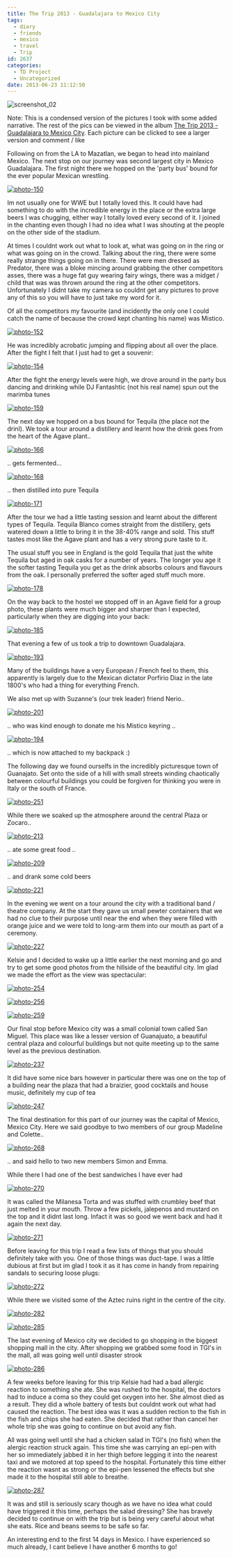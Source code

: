 ```yaml
---
title: The Trip 2013 - Guadalajara to Mexico City
tags:
  - diary
  - friends
  - mexico
  - travel
  - Trip
id: 2637
categories:
  - TD Project
  - Uncategorized
date: 2013-06-23 11:12:50
---
```


![screenshot_02](https://mikecann.co.uk/wp-content/uploads/2013/06/screenshot_021.png)

Note: This is a condensed version of the pictures I took with some added narrative. The rest of the pics can be viewed in the album [The Trip 2013 - Guadalajara to Mexico City](https://www.facebook.com/media/set/?set=a.10151708375871031.1073741836.593661030&type=3). Each picture can be clicked to see a larger version and comment / like

Following on from the LA to Mazatlan, we began to head into mainland Mexico. The next stop on our journey was second largest city in Mexico Guadalajara. The first night there we hopped on the 'party bus' bound for the ever popular Mexican wrestling.

[![photo-150](https://mikecann.co.uk/wp-content/uploads/2013/06/photo-150.jpg)](https://www.facebook.com/photo.php?fbid=10151708376546031&amp;set=a.10151708375871031.1073741836.593661030&amp;type=3&amp;theater)

Im not usually one for WWE but I totally loved this. It could have had something to do with the incredible energy in the place or the extra large beers I was chugging, either way I totally loved every second of it. I joined in the chanting even though I had no idea what I was shouting at the people on the other side of the stadium.

At times I couldnt work out what to look at, what was going on in the ring or what was going on in the crowd. Talking about the ring, there were some really strange things going on in there. There were men dressed as Predator, there was a bloke mincing around grabbing the other competitors asses, there was a huge fat guy wearing fairy wings, there was a midget / child that was was thrown around the ring at the other competitors. Unfortunately I didnt take my camera so couldnt get any pictures to prove any of this so you will have to just take my word for it.

Of all the competitors my favourite (and incidently the only one I could catch the name of because the crowd kept chanting his name) was Mistico. 

[![photo-152](https://mikecann.co.uk/wp-content/uploads/2013/06/photo-152.jpg)](https://www.facebook.com/photo.php?fbid=10151708376631031&amp;set=a.10151708375871031.1073741836.593661030&amp;type=3&amp;theater)

He was incredibly acrobatic jumping and flipping about all over the place. After the fight I felt that I just had to get a souvenir:

[![photo-154](https://mikecann.co.uk/wp-content/uploads/2013/06/photo-154.jpg)](https://www.facebook.com/photo.php?fbid=10151708377486031&amp;set=a.10151708375871031.1073741836.593661030&amp;type=3&amp;theater)

After the fight the energy levels were high, we drove around in the party bus dancing and drinking while DJ Fantashtic (not his real name) spun out the marimba tunes

[![photo-159](https://mikecann.co.uk/wp-content/uploads/2013/06/photo-159.jpg)](https://www.facebook.com/photo.php?fbid=10151708378466031&amp;set=a.10151708375871031.1073741836.593661030&amp;type=3&amp;theater)

The next day we hopped on a bus bound for Tequila (the place not the drinl). We took a tour around a distillery and learnt how the drink goes from the heart of the Agave plant..

[![photo-166](https://mikecann.co.uk/wp-content/uploads/2013/06/photo-166.jpg)](https://www.facebook.com/photo.php?fbid=10151708380271031&amp;set=a.10151708375871031.1073741836.593661030&amp;type=3&amp;theater)

.. gets fermented...

[![photo-168](https://mikecann.co.uk/wp-content/uploads/2013/06/photo-168.jpg)](https://www.facebook.com/photo.php?fbid=10151708381031031&amp;set=a.10151708375871031.1073741836.593661030&amp;type=3&amp;theater)

.. then distilled into pure Tequila

[![photo-171](https://mikecann.co.uk/wp-content/uploads/2013/06/photo-171.jpg)](https://www.facebook.com/photo.php?fbid=10151708381611031&amp;set=a.10151708375871031.1073741836.593661030&amp;type=3&amp;theater)

After the tour we had a little tasting session and learnt about the different types of Tequila. Tequila Blanco comes straight from the distillery, gets watered down a little to bring it in the 38-40% range and sold. This stuff tastes most like the Agave plant and has a very strong pure taste to it. 

The usual stuff you see in England is the gold Tequila that just the white Tequila but aged in oak casks for a number of years. The longer you age it the softer tasting Tequila you get as the drink absorbs colours and flavours from the oak. I personally preferred the softer aged stuff much more.

[![photo-178](https://mikecann.co.uk/wp-content/uploads/2013/06/photo-178.jpg)](https://www.facebook.com/photo.php?fbid=10151708383601031&amp;set=a.10151708375871031.1073741836.593661030&amp;type=3&amp;theater)

On the way back to the hostel we stopped off in an Agave field for a group photo, these plants were much bigger and sharper than I expected, particularly when they are digging into your back:

[![photo-185](https://mikecann.co.uk/wp-content/uploads/2013/06/photo-185.jpg)](https://www.facebook.com/photo.php?fbid=10151708385236031&amp;set=a.10151708375871031.1073741836.593661030&amp;type=3&amp;theater)

That evening a few of us took a trip to downtown Guadalajara.

[![photo-193](https://mikecann.co.uk/wp-content/uploads/2013/06/photo-193.jpg)](https://www.facebook.com/photo.php?fbid=10151708388316031&amp;set=a.10151708375871031.1073741836.593661030&amp;type=3&amp;theater)

Many of the buildings have a very European / French feel to them, this apparently is largely due to the Mexican dictator Porfirio Diaz in the late 1800's who had a thing for everything French. 

We also met up with Suzanne's (our trek leader) friend Nerio..

[![photo-201](https://mikecann.co.uk/wp-content/uploads/2013/06/photo-201.jpg)](https://www.facebook.com/photo.php?fbid=10151708389911031&amp;set=a.10151708375871031.1073741836.593661030&amp;type=3&amp;theater)

.. who was kind enough to donate me his Mistico keyring ..

[![photo-194](https://mikecann.co.uk/wp-content/uploads/2013/06/photo-194.jpg)](https://www.facebook.com/photo.php?fbid=10151708388036031&amp;set=a.10151708375871031.1073741836.593661030&amp;type=3&amp;theater)

.. which is now attached to my backpack :)

The following day we found ourselfs in the incredibly picturesque town of Guanajato. Set onto the side of a hill with small streets winding chaotically between colourful buildings you could be forgiven for thinking you were in Italy or the south of France.

[![photo-251](https://mikecann.co.uk/wp-content/uploads/2013/06/photo-251.jpg)](https://www.facebook.com/photo.php?fbid=10151708403931031&amp;set=a.10151708375871031.1073741836.593661030&amp;type=3&amp;theater)

While there we soaked up the atmosphere around the central Plaza or Zocaro..

[![photo-213](https://mikecann.co.uk/wp-content/uploads/2013/06/photo-213.jpg)](https://www.facebook.com/photo.php?fbid=10151708394041031&amp;set=a.10151708375871031.1073741836.593661030&amp;type=3&amp;theater)

.. ate some great food ..

[![photo-209](https://mikecann.co.uk/wp-content/uploads/2013/06/photo-209.jpg)](https://www.facebook.com/photo.php?fbid=10151708392536031&amp;set=a.10151708375871031.1073741836.593661030&amp;type=3&amp;theater)

.. and drank some cold beers

[![photo-221](https://mikecann.co.uk/wp-content/uploads/2013/06/photo-221.jpg)](https://www.facebook.com/photo.php?fbid=10151708396156031&amp;set=a.10151708375871031.1073741836.593661030&amp;type=3&amp;theater)

In the evening we went on a tour around the city with a traditional band / theatre company. At the start they gave us small pewter containers that we had no clue to their purpose until near the end when they were filled with orange juice and we were told to long-arm them into our mouth as part of a ceremony.

[![photo-227](https://mikecann.co.uk/wp-content/uploads/2013/06/photo-227.jpg)](https://www.facebook.com/photo.php?fbid=10151708397171031&amp;set=a.10151708375871031.1073741836.593661030&amp;type=3&amp;theater)

Kelsie and I decided to wake up a little earlier the next morning and go and try to get some good photos from the hillside of the beautiful city. Im glad we made the effort as the view was spectacular:

[![photo-254](https://mikecann.co.uk/wp-content/uploads/2013/06/photo-254.jpg)](https://www.facebook.com/photo.php?fbid=10151708404491031&amp;set=a.10151708375871031.1073741836.593661030&amp;type=3&amp;theater)

[![photo-256](https://mikecann.co.uk/wp-content/uploads/2013/06/photo-256.jpg)](https://www.facebook.com/photo.php?fbid=10151708404681031&amp;set=a.10151708375871031.1073741836.593661030&amp;type=3&amp;theater)

[![photo-259](https://mikecann.co.uk/wp-content/uploads/2013/06/photo-259.jpg)](https://www.facebook.com/photo.php?fbid=10151708405411031&amp;set=a.10151708375871031.1073741836.593661030&amp;type=3&amp;theater)

Our final stop before Mexico city was a small colonial town called San Miguel. This place was like a lesser version of Guanajuato, a beautiful central plaza and colourful buildings but not quite meeting up to the same level as the previous destination.

[![photo-237](https://mikecann.co.uk/wp-content/uploads/2013/06/photo-237.jpg)](https://www.facebook.com/photo.php?fbid=10151708400066031&amp;set=a.10151708375871031.1073741836.593661030&amp;type=3&amp;theater)

It did have some nice bars however in particular there was one on the top of a building near the plaza that had a braizier, good cocktails and house music, definitely my cup of tea 

[![photo-247](https://mikecann.co.uk/wp-content/uploads/2013/06/photo-247.jpg)](https://www.facebook.com/photo.php?fbid=10151708400066031&amp;set=a.10151708375871031.1073741836.593661030&amp;type=3&amp;theater)

The final destination for this part of our journey was the capital of Mexico, Mexico City. Here we said goodbye to two members of our group Madeline and Colette..

[![photo-268](https://mikecann.co.uk/wp-content/uploads/2013/06/photo-268.jpg)](https://www.facebook.com/photo.php?fbid=10151708407281031&amp;set=a.10151708375871031.1073741836.593661030&amp;type=3&amp;theater)

.. and said hello to two new members Simon and Emma.

While there I had one of the best sandwiches I have ever had

[![photo-270](https://mikecann.co.uk/wp-content/uploads/2013/06/photo-270.jpg)](https://www.facebook.com/photo.php?fbid=10151708407686031&amp;set=a.10151708375871031.1073741836.593661030&amp;type=3&amp;theater)

It was called the Milanesa Torta and was stuffed with crumbley beef that just melted in your mouth. Throw a few pickels, jalepenos and mustard on the top and it didnt last long. Infact it was so good we went back and had it again the next day.

[![photo-271](https://mikecann.co.uk/wp-content/uploads/2013/06/photo-271.jpg)](https://www.facebook.com/photo.php?fbid=10151708407986031&amp;set=a.10151708375871031.1073741836.593661030&amp;type=3&amp;theater)

Before leaving for this trip I read a few lists of things that you should definitely take with you. One of those things was duct-tape. I was a little dubious at first but im glad I took it as it has come in handy from repairing sandals to securing loose plugs:

[![photo-272](https://mikecann.co.uk/wp-content/uploads/2013/06/photo-272.jpg)](https://www.facebook.com/photo.php?fbid=10151708408156031&amp;set=a.10151708375871031.1073741836.593661030&amp;type=3&amp;theater)

While there we visited some of the Aztec ruins right in the centre of the city. 

[![photo-282](https://mikecann.co.uk/wp-content/uploads/2013/06/photo-282.jpg)](https://www.facebook.com/photo.php?fbid=10151708410911031&amp;set=a.10151708375871031.1073741836.593661030&amp;type=3&amp;theater)

[![photo-285](https://mikecann.co.uk/wp-content/uploads/2013/06/photo-285.jpg)](https://www.facebook.com/photo.php?fbid=10151708411646031&amp;set=a.10151708375871031.1073741836.593661030&amp;type=3&amp;theater)

The last evening of Mexico city we decided to go shopping in the biggest shopping mall in the city. After shopping we grabbed some food in TGI's in the mall, all was going well until disaster strook

[![photo-286](https://mikecann.co.uk/wp-content/uploads/2013/06/photo-286.jpg)](https://www.facebook.com/photo.php?fbid=10151708411721031&amp;set=a.10151708375871031.1073741836.593661030&amp;type=3&amp;theater)

A few weeks before leaving for this trip Kelsie had had a bad allergic reaction to something she ate. She was rushed to the hospital, the doctors had to induce a coma so they could get oxygen into her. She almost died as a result. They did a whole battery of tests but couldnt work out what had caused the reaction. The best idea was it was a sudden rection to the fish in the fish and chips she had eaten. She decided that rather than cancel her whole trip she was going to continue on but avoid any fish. 

All was going well until she had a chicken salad in TGI's (no fish) when the alergic reaction struck again. This time she was carrying an epi-pen with her so immediately jabbed it in her thigh before legging it into the nearest taxi and we motored at top speed to the hospital. Fortunately this time either the reaction wasnt as strong or the epi-pen lessened the effects but she made it to the hospital still able to breathe.

[![photo-287](https://mikecann.co.uk/wp-content/uploads/2013/06/photo-287.jpg)](https://www.facebook.com/photo.php?fbid=10151708411966031&amp;set=a.10151708375871031.1073741836.593661030&amp;type=3&amp;theater)

It was and still is seriously scary though as we have no idea what could have triggered it this time, perhaps the salad dressing? She has bravely decided to continue on with the trip but is being very careful about what she eats. Rice and beans seems to be safe so far.

An interesting end to the first 14 days in Mexico. I have experienced so much already, I cant believe I have another 6 months to go!